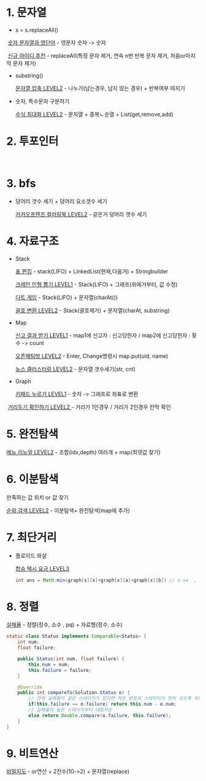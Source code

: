 # 1. 문자열

* s = s.replaceAll() 

​	[숫자 문자열과 영단어](https://programmers.co.kr/learn/courses/30/lessons/81301) - 영문자 숫자 -> 숫자

​	[신규 아이디 추천](https://programmers.co.kr/learn/courses/30/lessons/72410) - replaceAll(특정 문자 제거, 연속 n번 반복 문자 제거, 처음or마지막 문자 제거)

* substring()

  [문자열 압축 LEVEL2](https://programmers.co.kr/learn/courses/30/lessons/60057) -  나누기(남는경우, 남지 않는 경우) + 반복여부 따지기

* 숫자, 특수문자 구분하기

  [수식 최대화 LEVEL2](https://programmers.co.kr/learn/courses/30/lessons/67257) - 문자열 + 중복ㄴ순열 + List(get,remove,add)

# 2. 투포인터

​	



# 3. bfs

* 덩어리 갯수 세기 + 덩어리 요소갯수 세기

  [카카오프렌즈 컬러링북 LEVEL2](https://programmers.co.kr/learn/courses/30/lessons/1829)  - 같은거 덩어리 갯수 세기

  

# 4. 자료구조

* Stack

  [표 편집](https://programmers.co.kr/learn/courses/30/lessons/81303) - stack(LIFO) + LinkedList(현재,다음거) + Stringbuilder

  [크레인 인형 뽑기 LEVEL1](https://programmers.co.kr/learn/courses/30/lessons/64061) - Stack(LIFO) + 그래프(위에거부터, 값 수정)

  [다트 게임](https://programmers.co.kr/learn/courses/30/lessons/17682) - Stack(LIFO) + 문자열(charAt())

  [괄호 변환 LEVEL2](https://programmers.co.kr/learn/courses/30/lessons/60058) - Stack(괄호제거) + 문자열(charAt, substring)

* Map

  [신고 결과 받기 LEVEL1](https://programmers.co.kr/learn/courses/30/lessons/92334) - map1에 신고자 : 신고당한자  /  map2에 신고당한자 : 횟수   -> count

  [오픈채팅방 LEVEL2](https://programmers.co.kr/learn/courses/30/lessons/42888) - Enter, Change명령시 map.put(uid, name)

  [뉴스 클러스터링 LEVEL2](https://programmers.co.kr/learn/courses/30/lessons/17677) - 문자열 갯수세기(str, cnt)

* Graph

  [키패드 누르기 LEVEL1](https://programmers.co.kr/learn/courses/30/lessons/67256) - 숫자 -> 그래프로 좌표로 변환

​		[거리두기 확인하기 LEVEL2 ](https://programmers.co.kr/learn/courses/30/lessons/81302) - 거리가 1인경우 /  거리가 2인경우 칸막 확인

# 5. 완전탐색

[메뉴 리뉴얼 LEVEL2](https://programmers.co.kr/learn/courses/30/lessons/72411) - 조합(idx,depth) 여러개 + map(최댓값 찾기)



# 6. 이분탐색

만족하는 값 위치 or 값 찾기

[순위 검색 LEVEL2](https://programmers.co.kr/learn/courses/30/lessons/72412) - 이분탐색+ 완전탐색(map에 추가) 



# 7. 최단거리

* 플로이드 와샬

  [합승 택시 요금 LEVEL3](https://programmers.co.kr/learn/courses/30/lessons/72413) 

  ```java
  int ans = Math.min(graph[s][x]+graph[x][a]+graph[x][b]) // s->x  , x->a , x->b 최단거리 필요 -> 플로이드 와샬
  ```

  

# 8. 정렬

[실패율](https://programmers.co.kr/learn/courses/30/lessons/42889) - 정렬(정수, 소수 , pq) + 자료형(정수, 소수)

```java
static class Status implements Comparable<Status> {
    int num;
    float failure;

    public Status(int num, float failure) {
        this.num = num;
        this.failure = failure;
    }

    @Override
    public int compareTo(Solution.Status o) {	
        // 만약 실패율이 같은 스테이지가 있다면 작은 번호의 스테이지가 먼저 오도록 하면 된다.
        if(this.failure == o.failure) return this.num - o.num;	
        // 실패율이 높은 스테이지부터 내림차순
        else return Double.compare(o.failure, this.failure);
    }
}
```



# 9. 비트연산

[비밀지도](https://programmers.co.kr/learn/courses/30/lessons/17681) - or연산 + 2진수(10->2) + 문자열(replace)

